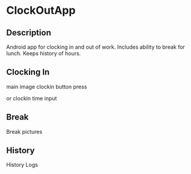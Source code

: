 # ClockOutApp

## Description
Android app for clocking in and out of work. Includes ability to break for lunch. Keeps history of hours. 

## Clocking In

main image
clockin button press

or 
clockin time input

## Break
Break pictures


## History

History Logs

